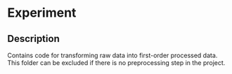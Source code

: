 # Experiment

## Description

Contains code for transforming raw data into first-order processed data. <br>
This folder can be excluded if there is no preprocessing step in the project.

